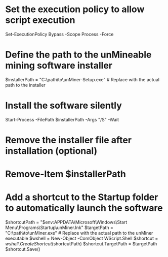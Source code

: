 # Set the execution policy to allow script execution
Set-ExecutionPolicy Bypass -Scope Process -Force

# Define the path to the unMineable mining software installer
$installerPath = "C:\path\to\unMiner-Setup.exe" # Replace with the actual path to the installer

# Install the software silently
Start-Process -FilePath $installerPath -Args "/S" -Wait

# Remove the installer file after installation (optional)
# Remove-Item $installerPath

# Add a shortcut to the Startup folder to automatically launch the software
$shortcutPath = "$env:APPDATA\Microsoft\Windows\Start Menu\Programs\Startup\unMiner.lnk"
$targetPath = "C:\path\to\unMiner.exe" # Replace with the actual path to the unMiner executable
$wshell = New-Object -ComObject WScript.Shell
$shortcut = $wshell.CreateShortcut($shortcutPath)
$shortcut.TargetPath = $targetPath
$shortcut.Save()
